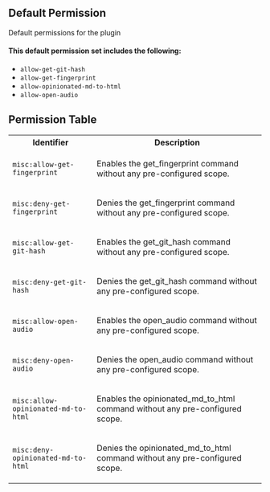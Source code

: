 ## Default Permission

Default permissions for the plugin

#### This default permission set includes the following:

- `allow-get-git-hash`
- `allow-get-fingerprint`
- `allow-opinionated-md-to-html`
- `allow-open-audio`

## Permission Table

<table>
<tr>
<th>Identifier</th>
<th>Description</th>
</tr>


<tr>
<td>

`misc:allow-get-fingerprint`

</td>
<td>

Enables the get_fingerprint command without any pre-configured scope.

</td>
</tr>

<tr>
<td>

`misc:deny-get-fingerprint`

</td>
<td>

Denies the get_fingerprint command without any pre-configured scope.

</td>
</tr>

<tr>
<td>

`misc:allow-get-git-hash`

</td>
<td>

Enables the get_git_hash command without any pre-configured scope.

</td>
</tr>

<tr>
<td>

`misc:deny-get-git-hash`

</td>
<td>

Denies the get_git_hash command without any pre-configured scope.

</td>
</tr>

<tr>
<td>

`misc:allow-open-audio`

</td>
<td>

Enables the open_audio command without any pre-configured scope.

</td>
</tr>

<tr>
<td>

`misc:deny-open-audio`

</td>
<td>

Denies the open_audio command without any pre-configured scope.

</td>
</tr>

<tr>
<td>

`misc:allow-opinionated-md-to-html`

</td>
<td>

Enables the opinionated_md_to_html command without any pre-configured scope.

</td>
</tr>

<tr>
<td>

`misc:deny-opinionated-md-to-html`

</td>
<td>

Denies the opinionated_md_to_html command without any pre-configured scope.

</td>
</tr>
</table>
